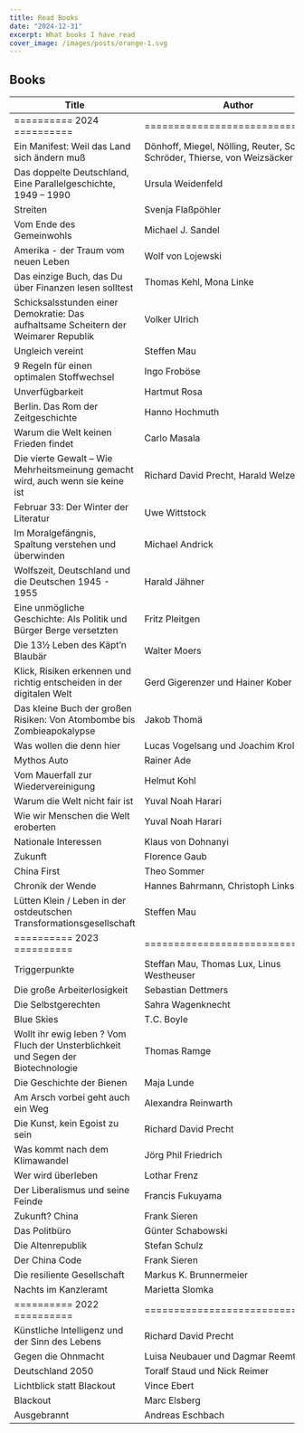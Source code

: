 ```yaml
---
title: Read Books
date: "2024-12-31"
excerpt: What books I have read
cover_image: /images/posts/orange-1.svg
---
```


## Books

| Title                                                                               | Author                                                                       |
| ----------------------------------------------------------------------------------- | ---------------------------------------------------------------------------- |
| ========== 2024 ==========                                                          | ================================                                             |
| Ein Manifest: Weil das Land sich ändern muß                                         | Dönhoff, Miegel, Nölling, Reuter, Schmidt, Schröder, Thierse, von Weizsäcker |
| Das doppelte Deutschland, Eine Parallelgeschichte, 1949 – 1990                      | Ursula Weidenfeld                                                            |
| Streiten                                                                            | Svenja Flaßpöhler                                                            |
| Vom Ende des Gemeinwohls                                                            | Michael J. Sandel                                                            |
| Amerika - der Traum vom neuen Leben                                                 | Wolf von Lojewski                                                            |
| Das einzige Buch, das Du über Finanzen lesen solltest                               | Thomas Kehl, Mona Linke                                                      |
| Schicksalsstunden einer Demokratie: Das aufhaltsame Scheitern der Weimarer Republik | Volker Ulrich                                                                |
| Ungleich vereint                                                                    | Steffen Mau                                                                  |
| 9 Regeln für einen optimalen Stoffwechsel                                           | Ingo Froböse                                                                 |
| Unverfügbarkeit                                                                     | Hartmut Rosa                                                                 |
| Berlin. Das Rom der Zeitgeschichte                                                  | Hanno Hochmuth                                                               |
| Warum die Welt keinen Frieden findet                                                | Carlo Masala                                                                 |
| Die vierte Gewalt – Wie Mehrheitsmeinung gemacht wird, auch wenn sie keine ist      | Richard David Precht, Harald Welzer                                          |
| Februar 33: Der Winter der Literatur                                                | Uwe Wittstock                                                                |
| Im Moralgefängnis, Spaltung verstehen und überwinden                                | Michael Andrick                                                              |
| Wolfszeit, Deutschland und die Deutschen 1945 - 1955                                | Harald Jähner                                                                |
| Eine unmögliche Geschichte: Als Politik und Bürger Berge versetzten                 | Fritz Pleitgen                                                               |
| Die 13½ Leben des Käpt’n Blaubär                                                    | Walter Moers                                                                 |
| Klick, Risiken erkennen und richtig entscheiden in der digitalen Welt               | Gerd Gigerenzer und Hainer Kober                                             |
| Das kleine Buch der großen Risiken: Von Atombombe bis Zombieapokalypse              | Jakob Thomä                                                                  |
| Was wollen die denn hier                                                            | Lucas Vogelsang und Joachim Krol                                             |
| Mythos Auto                                                                         | Rainer Ade                                                                   |
| Vom Mauerfall zur Wiedervereinigung                                                 | Helmut Kohl                                                                  |
| Warum die Welt nicht fair ist                                                       | Yuval Noah Harari                                                            |
| Wie wir Menschen die Welt eroberten                                                 | Yuval Noah Harari                                                            |
| Nationale Interessen                                                                | Klaus von Dohnanyi                                                           |
| Zukunft                                                                             | Florence Gaub                                                                |
| China First                                                                         | Theo Sommer                                                                  |
| Chronik der Wende                                                                   | Hannes Bahrmann, Christoph Links                                             |
| Lütten Klein / Leben in der ostdeutschen Transformationsgesellschaft                | Steffen Mau                                                                  |
| ========== 2023 ==========                                                          | ================================                                             |
| Triggerpunkte                                                                       | Steffan Mau, Thomas Lux, Linus Westheuser                                    |
| Die große Arbeiterlosigkeit                                                         | Sebastian Dettmers                                                           |
| Die Selbstgerechten                                                                 | Sahra Wagenknecht                                                            |
| Blue Skies                                                                          | T.C. Boyle                                                                   |
| Wollt ihr ewig leben ? Vom Fluch der Unsterblichkeit und Segen der Biotechnologie   | Thomas Ramge                                                                 |
| Die Geschichte der Bienen                                                           | Maja Lunde                                                                   |
| Am Arsch vorbei geht auch ein Weg                                                   | Alexandra Reinwarth                                                          |
| Die Kunst, kein Egoist zu sein                                                      | Richard David Precht                                                         |
| Was kommt nach dem Klimawandel                                                      | Jörg Phil Friedrich                                                          |
| Wer wird überleben                                                                  | Lothar Frenz                                                                 |
| Der Liberalismus und seine Feinde                                                   | Francis Fukuyama                                                             |
| Zukunft? China                                                                      | Frank Sieren                                                                 |
| Das Politbüro                                                                       | Günter Schabowski                                                            |
| Die Altenrepublik                                                                   | Stefan Schulz                                                                |
| Der China Code                                                                      | Frank Sieren                                                                 |
| Die resiliente Gesellschaft                                                         | Markus K. Brunnermeier                                                       |
| Nachts im Kanzleramt                                                                | Marietta Slomka                                                              |
| ========== 2022 ==========                                                          | ================================                                             |
| Künstliche Intelligenz und der Sinn des Lebens                                      | Richard David Precht                                                         |
| Gegen die Ohnmacht                                                                  | Luisa Neubauer und Dagmar Reemtsma                                           |
| Deutschland 2050                                                                    | Toralf Staud und Nick Reimer                                                 |
| Lichtblick statt Blackout                                                           | Vince Ebert                                                                  |
| Blackout                                                                            | Marc Elsberg                                                                 |
| Ausgebrannt                                                                         | Andreas Eschbach                                                             |

